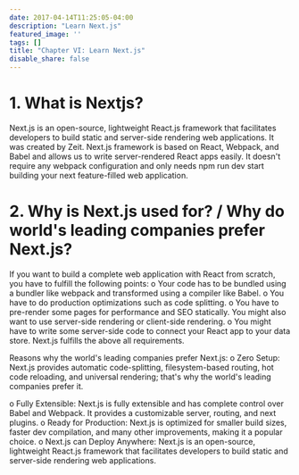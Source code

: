 ```yaml
---
date: 2017-04-14T11:25:05-04:00
description: "Learn Next.js"
featured_image: ''
tags: []
title: "Chapter VI: Learn Next.js"
disable_share: false
---
```

# 1. What is Nextjs? 
Next.js is an open-source, lightweight React.js framework that facilitates developers to build static and server-side rendering web applications. It was created by Zeit. Next.js framework is based on React, Webpack, and Babel and allows us to write server-rendered React apps easily. It doesn't require any webpack configuration and only needs npm run dev start building your next feature-filled web application.



# 2. Why is Next.js used for? / Why do world's leading companies prefer Next.js?
If you want to build a complete web application with React from scratch, you have to fulfill the following points:
o	Your code has to be bundled using a bundler like webpack and transformed using a compiler like Babel.
o	You have to do production optimizations such as code splitting.
o	You have to pre-render some pages for performance and SEO statically. You might also want to use server-side rendering or client-side rendering.
o	You might have to write some server-side code to connect your React app to your data store.
Next.js fulfills the above all requirements.

Reasons why the world's leading companies prefer Next.js:
o	Zero Setup: Next.js provides automatic code-splitting, filesystem-based routing, hot code reloading, and universal rendering; that's why the world's leading companies prefer it.

o	Fully Extensible: Next.js is fully extensible and has complete control over Babel and Webpack. It provides a customizable server, routing, and next plugins.
o	Ready for Production: Next.js is optimized for smaller build sizes, faster dev compilation, and many other improvements, making it a popular choice.
o	Next.js can Deploy Anywhere: Next.js is an open-source, lightweight React.js framework that facilitates developers to build static and server-side rendering web applications.

